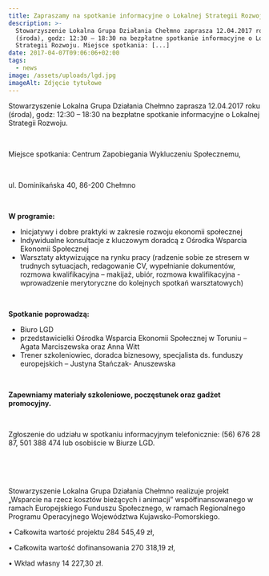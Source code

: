 ```yaml
---
title: Zapraszamy na spotkanie informacyjne o Lokalnej Strategii Rozwoju
description: >-
  Stowarzyszenie Lokalna Grupa Działania Chełmno zaprasza 12.04.2017 roku
  (środa), godz: 12:30 – 18:30 na bezpłatne spotkanie informacyjne o Lokalnej
  Strategii Rozwoju. Miejsce spotkania: [...]
date: 2017-04-07T09:06:06+02:00
tags:
  - news
image: /assets/uploads/lgd.jpg
imageAlt: Zdjęcie tytułowe
---
```

Stowarzyszenie Lokalna Grupa Działania Chełmno zaprasza 12.04.2017 roku (środa), godz: 12:30 – 18:30 na bezpłatne spotkanie informacyjne o Lokalnej Strategii Rozwoju.

<br>

Miejsce spotkania:  Centrum Zapobiegania Wykluczeniu Społecznemu,

<br>

ul. Dominikańska 40, 86-200 Chełmno

<br>

**W programie:**

* Inicjatywy i dobre praktyki w zakresie rozwoju ekonomii społecznej
* Indywidualne konsultacje z kluczowym doradcą z Ośrodka Wsparcia Ekonomii Społecznej
* Warsztaty aktywizujące na rynku pracy (radzenie sobie ze stresem w trudnych sytuacjach, redagowanie CV, wypełnianie dokumentów, rozmowa kwalifikacyjna – makijaż, ubiór, rozmowa kwalifikacyjna -wprowadzenie merytoryczne do kolejnych spotkań warsztatowych)

<br>

**Spotkanie poprowadzą:**

* Biuro LGD
* przedstawicielki Ośrodka Wsparcia Ekonomii Społecznej w Toruniu –  Agata Marciszewska oraz Anna Witt
* Trener szkoleniowiec, doradca biznesowy,  specjalista ds. funduszy europejskich – Justyna Stańczak- Anuszewska

<br>

**Zapewniamy materiały szkoleniowe, poczęstunek oraz gadżet promocyjny.**

<br>

Zgłoszenie do udziału w spotkaniu informacyjnym telefonicznie: (56) 676 28 87, 501 388 474 lub osobiście w Biurze LGD.

<br>

<br>

<br>

Stowarzyszenie Lokalna Grupa Działania Chełmno realizuje projekt „Wsparcie na rzecz kosztów bieżących i animacji” współfinansowanego w ramach Europejskiego Funduszu Społecznego, w ramach Regionalnego Programu Operacyjnego Województwa Kujawsko-Pomorskiego.

• Całkowita wartość projektu 284 545,49 zł,

• Całkowita wartość dofinansowania 270 318,19 zł,

• Wkład własny 14 227,30 zł.
